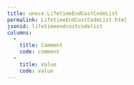 ```yaml
---
title: unece:LifetimeEndCostCodeList
permalink: LifetimeEndCostCodeList.html
jsonid: lifetimeendcostcodelist
columns:
  - 
    title: Comment
    code: comment
  - 
    title: Value
    code: value
---
```

